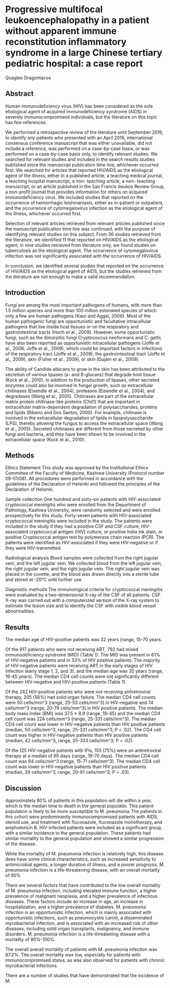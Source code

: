# Progressive multifocal leukoencephalopathy in a patient without apparent immune reconstitution inflammatory syndrome in a large Chinese tertiary pediatric hospital: a case report
Quaglee Dragontacos


## Abstract
Human immunodeficiency virus (HIV) has been considered as the sole etiological agent of acquired immunodeficiency syndrome (AIDS) in severely immunocompromised individuals, but the literature on this topic has few references.

We performed a retrospective review of the literature until September 2016, to identify any patients who presented with an April 2016, international consensus conference manuscript that was either unavailable, did not include a reference, was performed on a case-by-case basis, or was performed on a case-by-case basis only, to identify relevant studies. We searched for relevant studies and included in the search results studies published since the manuscript publication time line, whichever occurred first. We searched for articles that reported HIV/AIDS as the etiological agent of the illness, either in a published article, a teaching medical journal, a teaching hospital manuscript, a non- teaching article, a non- teaching manuscript, or an article published in the San Francis deukos Review Group, a non-profit journal that provides information for others on acquired immunodeficiency virus. We included studies that reported on the occurrence of hemorrhagic leishmaniasis, either as in-patient or outpatient, and the occurrence of cytomegalovirus infection as the etiological agent of the illness, whichever occurred first.

Selection of relevant articles retrieved from relevant articles published since the manuscript publication time line was continued, with the purpose of identifying relevant studies on this subject. From 36 studies retrieved from the literature, we identified 11 that reported on HIV/AIDS as the etiological agent; in nine studies retrieved from literature only, we found studies on tuberculosis as the etiological agent. The occurrence of cytomegalovirus infection was not significantly associated with the occurrence of HIV/AIDS.

In conclusion, we identified several studies that reported on the occurrence of HIV/AIDS as the etiological agent of AIDS, but the studies retrieved from the literature are not enough to make a valid recommendation.


## Introduction
Fungi are among the most important pathogens of humans, with more than 1.5 million species and more than 100 million estimated species of which only a few are human pathogens (Kaur and Aggel, 2006). Most of the human pathogenic fungi are opportunistic and facultative intracellular pathogens that live inside host tissues or on the respiratory and gastrointestinal tracts (Hoch et al., 2009). However, some opportunistic fungi, such as the dimorphic fungi Cryptococcus neoformans and C. gattii, have also been reported as opportunistic intracellular pathogens (Joffe et al., 2008; Joffe et al., 2009), which could be important factors in infections of the respiratory tract (Joffe et al., 2009), the gastrointestinal tract (Joffe et al., 2009), skin (Fisher et al., 2009), or skin (Dujam et al., 2009).

The ability of Candida albicans to grow in the skin has been attributed to the secretion of various lipases (a- and ß-glucans) that degrade host tissue (Kock et al., 2010). In addition to the production of lipases, other secreted enzymes could also be involved in fungal growth, such as extracellular chitinases (Eisendle et al., 2004), proteases (Eisendle et al., 2004), and degradases (Wang et al., 2005). Chitinases are part of the extracellular matrix protein chitinase-like proteins (Chit1) that are important in extracellular matrix-dependent degradation of polysaccharides, proteins and lipids (Ribeiro and Dos Santos, 2000). For example, chitinase is involved in the extracellular degradation of lipids in lipopolysaccharide (LPS), thereby allowing the fungus to access the extracellular space (Wang et al., 2005). Secreted chitinases are different from those secreted by other fungi and bacteria, and they have been shown to be involved in the extracellular space (Kock et al., 2010).


## Methods
Ethics Statement
This study was approved by the Institutional Ethics Committee of the Faculty of Medicine, Kashiwa University (Protocol number 09-01/08). All procedures were performed in accordance with the guidelines of the Declaration of Helsinki and followed the principles of the Declaration of Helsinki.

Sample collection
One hundred and sixty-six patients with HIV-associated cryptococcal meningitis who were enrolled from the Department of Pathology, Kashiwa University, were randomly selected and were enrolled prospectively for this study. Forty-seven patients with HIV-associated cryptococcal meningitis were included in the study. The patients were included in the study if they had a positive CSF and CSF culture, HIV-associated cryptococcal antigen (HIV) culture, or positive India ink stain, or positive Cryptococcal antigen test by polymerase chain reaction (PCR). The patients were identified as HIV-associated if they were HIV-negative or if they were HIV-transmitted.

Radiological analysis
Blood samples were collected from the right jugular vein, and the left jugular vein. We collected blood from the left jugular vein, the right jugular vein, and the right jugular vein. The right jugular vein was placed in the cuvette, and the blood was drawn directly into a sterile tube and stored at -20°C until further use.

Diagnostic methods
The immunological criteria for cryptococcal meningitis were evaluated by a two-dimensional X-ray of the CSF of all patients. CSF X-ray was carried out with a computerized version of the X-ray system to estimate the lesion size and to identify the CSF with visible blood vessel abnormalities.


## Results
The median age of HIV-positive patients was 32 years (range, 15-70 years.

Of the 917 patients who were not receiving ART, 792 had mixed immunodeficiency syndrome (MID) (Table 1). The MID was present in 61% of HIV-negative patients and in 33% of HIV positive patients. The majority of HIV-negative patients were receiving ART in the early stages of HIV infection (early stage 1, 2, and 3), and the median age was 35 years (range, 16-45 years). The median CD4 cell counts were not significantly different between HIV-negative and HIV-positive patients (Table 1).

Of the 242 HIV-positive patients who were not receiving antiretroviral therapy, 205 (56%) had solid organ failure. The median CD4 cell counts were 50 cells/mm^3 (range, 25-53 cells/mm^3) in HIV-negative and 74 cells/mm^3 (range, 20-79 cells/mm^3) in HIV positive patients. The median body mass index (BMI) was 37.5 ± 8.9 (range, 18-45) and the median CD4 cell count was 224 cells/mm^3 (range, 25-331 cells/mm^3). The median CD4 cell count was lower in HIV-negative patients than HIV positive patients (median, 50 cells/mm^3, range, 25-331 cells/mm^3; P = .02). The CD4 cell count was higher in HIV-negative patients than HIV positive patients (median, 42 cells/mm^3, range, 25-333 cells/mm^3; P = .02).

Of the 125 HIV-negative patients with IFIs, 155 (75%) were on antiretroviral therapy at a median of 65 days (range, 18-70 days). The median CD4 cell count was 64 cells/mm^3 (range, 15-71 cells/mm^3). The median CD4 cell count was lower in HIV-negative patients than HIV positive patients (median, 28 cells/mm^3, range, 20-81 cells/mm^3; P = .03).


## Discussion
Approximately 80% of patients in this population will die within a year, which is the median time to death in the general populatio. This patient population is likely to be more susceptible to M. pneumonia 
The patients in this cohort were predominantly immunocompromised patients with AIDS, steroid use, and treatment with fluconazole, fluconazole monotherapy, and amphotericin B. HIV-infected patients were included as a significant group, with a similar incidence to the general population. These patients had similar mortality to the general population and showed a similar progression of the disease.

While the mortality of M. pneumonia infection is relatively high, this disease does have some clinical characteristics, such as increased sensitivity to antimicrobial agents, a longer duration of illness, and a poorer prognosis. M. pneumonia infection is a life-threatening disease, with an overall mortality of 90% 

There are several factors that have contributed to the low overall mortality of M. pneumonia infection, including elevated immune function, a higher prevalence of malignant neoplasia, and a higher prevalence of infectious diseases. These factors include an increase in age, an increase in hospitalization, and a higher prevalence of diabetes. M. pneumonia infection is an opportunistic infection, which is mainly associated with opportunistic infections, such as pneumocystis carinii, a disseminated mycobacterial infection, and is associated with an increased risk of other diseases, including solid organ transplants, malignancy, and immune disorders. M. pneumonia infection is a life-threatening disease with a mortality of 90%-100%. 

The overall overall mortality of patients with M. pneumonia infection was 87.2%. The overall mortality was low, especially for patients with immunocompromised status, as was also observed for patients with chronic mycobacterial infections.

There are a number of studies that have demonstrated that the incidence of M.
